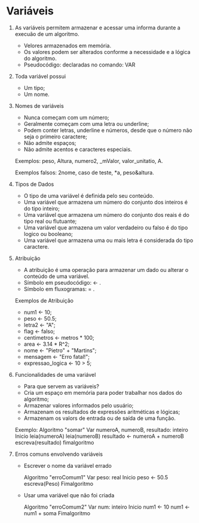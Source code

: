 # Variáveis

1. As variáveis permitem armazenar e acessar uma informa durante a execuão de um algoritmo.
    - Velores armazenados em memória.
    - Os valores podem ser alterados conforme a necessidade e a lógica do algoritmo.
    - Pseudocódigo: declaradas no comando: VAR

2. Toda variável possui
    - Um tipo;
    - Um nome.

3. Nomes de variáveis
    - Nunca começam com um número;
    - Geralmente começam com uma letra ou underline;
    - Podem conter letras, underline e números, desde que o número não seja o primeiro caractere;
    - Não admite espaços;
    - Não admite acentos e caracteres especiais.

    Exemplos: peso, Altura, numero2, _mValor, valor_unitatio, A.
    
    Exemplos falsos: 2nome, caso de teste, *a, peso&altura.

4. Tipos de Dados
    - O tipo de uma variável é definida pelo seu conteúdo.
    - Uma variável que armazena um número do conjunto dos inteiros é do tipo inteiro;
    - Uma variável que armazena um número do conjunto dos reais é do tipo real ou flutuante;
    - Uma variável que armazena um valor verdadeiro ou falso é do tipo logico ou booleano;
    - Uma variável que armazena uma ou mais letra é considerada do tipo caractere.

5. Atribuição
    - A atribuição é uma operação para armazenar um dado ou alterar o conteúdo de uma variável.
    - Símbolo em pseudocódigo: <- .
    - Símbolo em fluxogramas: = .

    Exemplos de Atribuição
     - num1               <-                   10;
     - peso               <-                 50.5;
     - letra2             <-                  "A";
     - flag               <-                falso;
     - centimetros        <-         metros * 100;
     - area               <-           3.14 * R^2;
     - nome               <- "Pietro" + "Martins";
     - mensagem           <-        "Erro fatal!";
     - expressao_logica   <-               10 > 5;

6. Funcionalidades de uma variável
    - Para que servem as variáveis?
    - Cria um espaço em memória para poder trabalhar nos dados do algoritmo;
    - Armazenar valores informados pelo usuário;
    - Armazenam os resultados de expressões aritméticas e lógicas;
    - Armazenam os valors de entrada ou de saída de uma função.

    Exemplo:
    Algoritmo "somar"
    Var
        numeroA, numeroB, resultado: inteiro
    Inicio
        leia(numeroA)
        leia(numeroB)
        resultado <- numeroA + numeroB
        escreva(resultado)
    fimalgoritmo

7. Erros comuns envolvendo variáveis
    - Escrever o nome da variável errado
    
        Algoritmo "erroComum1"
        Var
            peso: real
        Inicio
            peso <- 50.5
            escreva(Peso)
        Fimalgoritmo

    - Usar uma variável que não foi criada

        Algoritmo "erroComum2"
        Var
            num: inteiro
        Inicio
            num1 <- 10
            num1 <- num1 + soma
        Fimalgoritmo








